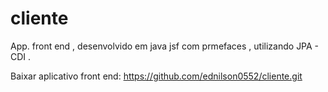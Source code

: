 # cliente
App. front end , desenvolvido em java jsf com prmefaces , utilizando JPA  - CDI .

Baixar aplicativo front end: 
https://github.com/ednilson0552/cliente.git
